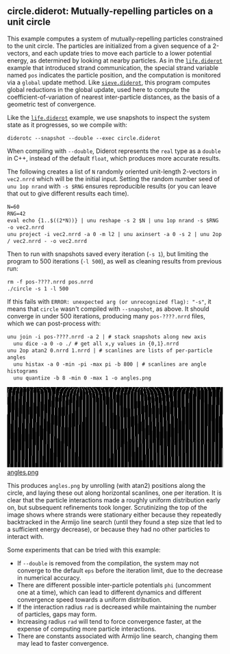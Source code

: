 ## circle.diderot: Mutually-repelling particles on a unit circle

This example computes a system of mutually-repelling particles constrained to
the unit circle. The particles are initialized from a given sequence of a
2-vectors, and each update tries to move each particle to a lower potential
energy, as determined by looking at nearby particles.  As in the
[`life.diderot`](../life) example that introduced strand communication, the
special strand variable named `pos` indicates the particle position, and the
computation is monitored via a `global` update method. Like
[`sieve.diderot`](../sieve), this program computes global reductions in the
global update, used here to compute the coefficient-of-variation of nearest
inter-particle distances, as the basis of a geometric test of convergence.

Like the [`life.diderot`](../life) example, we use snapshots to inspect
the system state as it progresses, so we compile with:

	diderotc --snapshot --double --exec circle.diderot

When compiling with `--double`, Diderot represents the `real` type
as a `double` in C++, instead of the default `float`, which produces
more accurate results.

The following creates a list of `N` randomly oriented unit-length 2-vectors in
`vec2.nrrd` which will be the initial input.  Setting the random number seed
of `unu 1op nrand` with `-s $RNG` ensures reproducible results (or you can
leave that out to give different results each time).

	N=60
	RNG=42
	eval echo {1..$((2*N))} | unu reshape -s 2 $N | unu 1op nrand -s $RNG -o vec2.nrrd
	unu project -i vec2.nrrd -a 0 -m l2 | unu axinsert -a 0 -s 2 | unu 2op / vec2.nrrd - -o vec2.nrrd

Then to run with snapshots saved every iteration (`-s 1`), but limiting the program
to 500 iterations (`-l 500`), as well as cleaning results from previous run:

	rm -f pos-????.nrrd pos.nrrd
	./circle -s 1 -l 500

If this fails with `ERROR: unexpected arg (or unrecognized flag): "-s"`, it means that
`circle` wasn't compiled with `--snapshot`, as above.  It should converge in under
500 iterations, producing many `pos-????.nrrd` files, which we can post-process with:

	unu join -i pos-????.nrrd -a 2 | # stack snapshots along new axis
	  unu dice -a 0 -o ./ # get all x,y values in {0,1}.nrrd
	unu 2op atan2 0.nrrd 1.nrrd | # scanlines are lists of per-particle angles
	  unu histax -a 0 -min -pi -max pi -b 800 | # scanlines are angle histograms
	  unu quantize -b 8 -min 0 -max 1 -o angles.png

![](ref/angles.png "angles.png")  
[angles.png](ref/angles.png)

This produces `angles.png` by unrolling (with atan2) positions along the circle,
and laying these out along horizontal scanlines, one per iteration. It is clear that the
particle interactions made a roughly uniform distribution early on, but
subsequent refinements took longer. Scrutinizing the top of the image shows
where strands were stationary either because they repeatedly backtracked in the
Armijo line search (until they found a step size that led to a sufficient
energy decrease), or because they had no other particles to interact with.

Some experiments that can be tried with this example:
* If `--double` is removed from the compilation, the system may not converge to the default `eps` before the iteration limit, due to the decrease in numerical accuracy.
* There are different possible inter-particle potentials `phi` (uncomment one at a time), which can lead to different dynamics and different convergence speed towards a uniform distribution.
* If the interaction radius `rad` is decreased while maintaining the number of particles, gaps may form.
* Increasing radius `rad` will tend to force convergence faster, at the expense of computing more particle interactions.
* There are constants associated with Armijo line search, changing them may lead to faster convergence.

